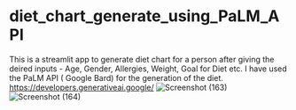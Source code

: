 # diet_chart_generate_using_PaLM_API

This is a streamlit app to generate diet chart for a person after giving the deired inputs - Age, Gender, Allergies, Weight, Goal for Diet etc. 
I have used the PaLM API ( Google Bard) for the generation of the diet.
https://developers.generativeai.google/
![Screenshot (163)](https://github.com/SambitSahuIT/diet_chart_generate_using_PaLM_API/assets/131644058/4dd3355a-fccd-4d79-ad35-0f693fae0e83)
![Screenshot (164)](https://github.com/SambitSahuIT/diet_chart_generate_using_PaLM_API/assets/131644058/795388f2-93e3-4993-a529-fdc12a77c506)
